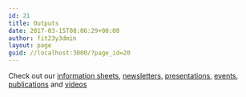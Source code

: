 ```yaml
---
id: 21
title: Outputs
date: 2017-03-15T08:06:29+00:00
author: fit23y3dmin
layout: page
guid: //localhost:3000/?page_id=20
---
```

Check out our [information sheets](/outputs/project-information-sheets/), [newsletters](/outputs/newsletters/), [presentations](/outputs/presentations/), [events](/outputs/project-events/), [publications](/outputs/publications/) and [videos](/outputs/videos/)